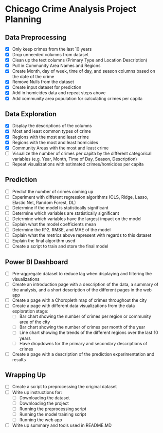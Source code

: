 # Chicago Crime Analysis Project Planning

## Data Preprocessing
- [X] Only keep crimes from the last 10 years
- [X] Drop unneeded columns from dataset
- [X] Clean up the text columns (Primary Type and Location Description)
- [X] Pull in Community Area Names and Regions
- [X] Create Month, day of week, time of day, and season columns based on the date of the crime
- [X] Remove Nulls from the dataset
- [X] Create input dataset for prediction
- [X] Add in homicides data and repeat steps above
- [X] Add community area population for calculating crimes per capita

## Data Exploration
- [X] Display the descriptions of the columns
- [X] Most and least common types of crime
- [X] Regions with the most and least crime
- [X] Regions with the most and least homicides
- [X] Community Areas with the most and least crime
- [ ] Visualize the number of crimes per capita by the different categorical variables (e.g. Year, Month, Time of Day, Season, Description)
- [ ] Repeat visualizations with estimated crimes/homicides per capita

## Prediction
- [ ] Predict the number of crimes coming up
- [ ] Experiment with different regression algorithms (OLS, Ridge, Lasso, Elastic Net, Random Forest, DL)
- [ ] Determine if the model is statistically significant
- [ ] Determine which variables are statistically significant
- [ ] Determine which variables have the largest impact on the model
- [ ] Explain what the model coefficients mean
- [ ] Determine the R^2, RMSE, and MAE of the model
- [ ] Explain what the metrics above represent with regards to this dataset
- [ ] Explain the final algorithm used
- [ ] Create a script to train and store the final model

## Power BI Dashboard
- [ ] Pre-aggregate dataset to reduce lag when displaying and filtering the visualizations
- [ ] Create an introduction page with a description of the data, a summary of the analysis, and a short description of the different pages in the web app
- [ ] Create a page with a Choropleth map of crimes throughout the city
- [ ] Create a page with different data visualizations from the data exploration stage:
  - [ ] Bar chart showing the number of crimes per region or community area of the city
  - [ ] Bar chart showing the number of crimes per month of the year
  - [ ] Line chart showing the trends of the different regions over the last 10 years
  - [ ] Have dropdowns for the primary and secondary descriptions of crimes
- [ ] Create a page with a description of the prediction experimentation and results

## Wrapping Up
- [ ] Create a script to preprocessing the original dataset
- [ ] Write up instructions for:
  - [ ] Downloading the dataset
  - [ ] Downloading the project
  - [ ] Running the preprocessing script
  - [ ] Running the model training script
  - [ ] Running the web app
- [ ] Write up summary and tools used in README.MD
